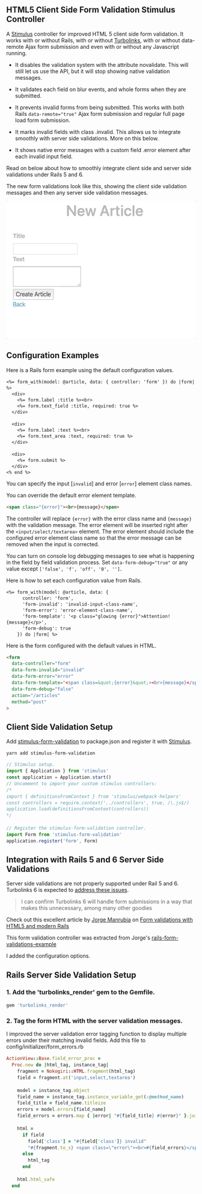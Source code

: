 ## HTML5 Client Side Form Validation Stimulus Controller

A [Stimulus](https://github.com/stimulusjs/stimulus) controller for
improved HTML 5 client side form validation. It works with or without
Rails, with or without [Turbolinks](https://github.com/turbolinks/turbolinks),
with or without data-remote Ajax form submission and even
with or without any Javascript running.

- It disables the validation system with the attribute novalidate.
  This will still let us use the API, but it will stop showing native
  validation messages.

- It validates each field on blur events, and whole forms when they
  are submitted.

- It prevents invalid forms from being submitted.
  This works with both Rails `data-remote="true"` Ajax form submission and
  regular full page load form submission.

- It marks invalid fields with class .invalid. This allows us to integrate
  smoothly with server side validations. More on this below.

- It shows native error messages with a custom field .error element after
  each invalid input field.

Read on below about how to smoothly integrate client side and
server side validations under Rails 5 and 6.

The new form validations look like this, showing the client side validation
messages and then any server side validation messages.

![HTML validation demo](images/form-validation.gif)


## Configuration Examples

Here is a Rails form example using the default configuration values.

```erb
<%= form_with(model: @article, data: { controller: 'form' }) do |form| %>
  <div>
    <%= form.label :title %><br>
    <%= form.text_field :title, required: true %>
  </div>

  <div>
    <%= form.label :text %><br>
    <%= form.text_area :text, required: true %>
  </div>

  <div>
    <%= form.submit %>
  </div>
<% end %>
```

You can specify the input [`invalid`] and error [`error`] element class names.

You can override the default error element template.

```html
<span class="{error}"><br>{message}</span>
```

The controller will
replace `{error}` with the error class name and `{message}` with the
validation message. The error element will be inserted right after the
`<input/select/textarea>` element. The error element should include
the configured error element class name so that the error message can be
removed when the input is corrected.

You can turn on console log debugging messages to see what is happening
in the field by field validation process.
Set `data-form-debug="true"` or any value except
`['false', 'f', 'off', '0', '']`.

Here is how to set each configuration value from Rails.

```erb
<%= form_with(model: @article, data: {
      controller: 'form',
      'form-invalid': 'invalid-input-class-name',
      'form-error': 'error-element-class-name',
      'form-template': '<p class="glowing {error}">Attention! {message}</p>',
      'form-debug': true
    }) do |form| %>
```

Here is the form configured with the default values in HTML.

```html
<form
  data-controller="form"
  data-form-invalid="invalid"
  data-form-error="error"
  data-form-template="<span class=&quot;{error}&quot;><br>{message}</span>"
  data-form-debug="false"
  action="/articles"
  method="post"
>
```


## Client Side Validation Setup

Add [stimulus-form-validation](https://github.com/jgorman/stimulus-form-validation)
to package.json and register it with
[Stimulus](https://github.com/stimulusjs/stimulus).

```
yarn add stimulus-form-validation
```

```js
// Stimulus setup.
import { Application } from 'stimulus'
const application = Application.start()
// Uncomment to import your custom stimulus controllers:
/*
import { definitionsFromContext } from 'stimulus/webpack-helpers'
const controllers = require.context('../controllers', true, /\.js$/)
application.load(definitionsFromContext(controllers))
*/

// Register the stimulus-form-validation controller.
import Form from 'stimulus-form-validation'
application.register('form', Form)
```


## Integration with Rails 5 and 6 Server Side Validations

Server side validations are not properly supported under Rail 5 and 6.
Turbolinks 6 is expected to [address these issues](
  https://github.com/turbolinks/turbolinks-rails/issues/40
).

> I can confirm Turbolinks 6 will handle form submissions in a way
> that makes this unnecessary, among many other goodies

Check out this excellent article by [Jorge Manrubia](
  https://www.jorgemanrubia.com/
)
on [Form validations with HTML5 and modern Rails](
https://www.jorgemanrubia.com/2019/02/16/form-validations-with-html5-and-modern-rails/
)

This form validation controller was extracted from Jorge's [rails-form-validations-example](
  https://github.com/jorgemanrubia/rails-form-validations-example/blob/master/app/javascript/controllers/form_controller.js
)

I added the configuration options.


## Rails Server Side Validation Setup

### 1. Add the 'turbolinks_render' gem to the Gemfile.

```ruby
gem 'turbolinks_render'
```

### 2. Tag the form HTML with the server validation messages.

I improved the server validation error tagging function to
display multiple errors under their matching invalid fields.
Add this file to config/initializer/form_errors.rb

```ruby
ActionView::Base.field_error_proc =
  Proc.new do |html_tag, instance_tag|
    fragment = Nokogiri::HTML.fragment(html_tag)
    field = fragment.at('input,select,textarea')

    model = instance_tag.object
    field_name = instance_tag.instance_variable_get(:@method_name)
    field_title = field_name.titleize
    errors = model.errors[field_name]
    field_errors = errors.map { |error| "#{field_title} #{error}" }.join(', ')

    html =
      if field
        field['class'] = "#{field['class']} invalid"
        "#{fragment.to_s} <span class=\"error\"><br>#{field_errors}</span>"
      else
        html_tag
      end

    html.html_safe
  end
```

